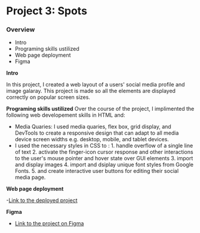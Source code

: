 # Project 3: Spots

### Overview

- Intro
- Programing skills ustilized
- Web page deployment
- Figma

**Intro**

In this project, I created a web layout of a users' social media profile and image galaray. This project is made so all the elements are displayed correctly on popular screen sizes.

**Programing skills ustilized**
Over the course of the project, I implimented the following web developement skills in HTML and:

- Media Quaries: I used media quaries, flex box, grid display, and DevTools to create a responsive design that can adapt to all media device screen widths e.g. desktop, mobile, and tablet devices.
- I used the necessary styles in CSS to : 1. handle overflow of a single line of text 2. activate the finger-icon cursor response and other interactions to the user's mouse pointer and hover state over GUI elements 3. import and display images 4. import and dsiplay unique font styles from Google Fonts. 5. and create interactive user buttons for editing their social media page.

**Web page deployment**

-[Link to the deployed project](https://cragbasi.github.io/se_project_spots/)

**Figma**

- [Link to the project on Figma](https://www.figma.com/file/BBNm2bC3lj8QQMHlnqRsga/Sprint-3-Project-%E2%80%94-Spots?type=design&node-id=2%3A60&mode=design&t=afgNFybdorZO6cQo-1)

